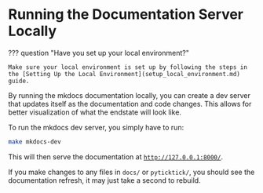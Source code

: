 # Running the Documentation Server Locally

??? question "Have you set up your local environment?"

    Make sure your local environment is set up by following the steps in the [Setting Up the Local Environment](setup_local_environment.md) guide.

By running the mkdocs documentation locally, you can create a dev server that updates itself as the documentation and code changes. This allows for better visualization of what the endstate will look like.

To run the mkdocs dev server, you simply have to run:

```bash
make mkdocs-dev
```

This will then serve the documentation at [`http://127.0.0.1:8000/`](http://127.0.0.1:8000/).

If you make changes to any files in `docs/` or `pyticktick/`, you should see the documentation refresh, it may just take a second to rebuild.
